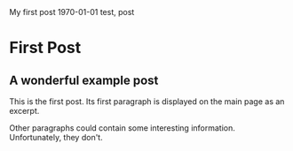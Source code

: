 <post-metadata>
  <post-title>My first post</post-title>
  <post-date>1970-01-01</post-date>
  <post-tags>test, post</post-tags>
</post-metadata>

# First Post

## A wonderful example post

This is the first post. Its first paragraph is displayed on the main page as an excerpt.

Other paragraphs could contain some interesting information. Unfortunately, they don't.
